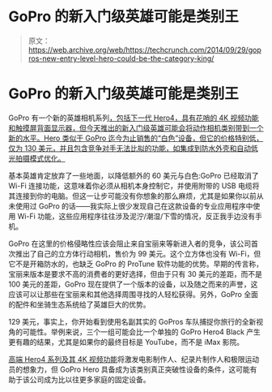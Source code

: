 # GoPro 的新入门级英雄可能是类别王 

> 原文：<https://web.archive.org/web/https://techcrunch.com/2014/09/29/gopros-new-entry-level-hero-could-be-the-category-king/>

# GoPro 的新入门级英雄可能是类别王

GoPro 有一个新的英雄相机系列[，包括下一代 Hero4，具有花哨的 4K 视频功能和触摸屏背面显示器，但今天推出的新入门级英雄可能会将动作相机类别带到一个新的水平。Hero 类似于 GoPro 迄今为止销售的“白色”设备，但它的价格特别低，仅为 130 美元，并且包含竞争对手无法比拟的功能，如集成到防水外壳和自动低光拍摄模式优化。](https://web.archive.org/web/20230210051653/https://techcrunch.com/2014/09/29/the-newest-gopro-models-are-more-approachable-than-ever/)

基本英雄肯定放弃了一些地面，以降低额外的 60 美元与白色:GoPro 已经取消了 Wi-Fi 连接功能，这意味着你必须从相机本身控制它，并使用附带的 USB 电缆将其连接到你的电脑。但这一让步可能没有你想象的那么麻烦，尤其是如果你以前从未使用过 GoPro 的话——我实际上很少发现自己在这款设备的专业应用程序中使用 Wi-Fi 功能，这些应用程序往往涉及泥泞/潮湿/下雪的情况，反正我手边没有手机。

GoPro 在这里的价格侵略性应该会阻止来自宝丽来等新进入者的竞争，该公司首次推出了自己的立方体行动相机，售价为 99 美元。这个立方体也没有 Wi-Fi，但它不是开箱防水的，也缺乏 GoPro 的 ProTune 软件功能的优势。早期的传言称，宝丽来版本是要求不高的消费者的更好选择，但由于只有 30 美元的差距，而不是 100 美元的差距，GoPro 现在提供了一个版本的设备，以及随之而来的声誉，这应该可以让那些在宝丽来和其他选择周围寻找的人轻松获得。另外，GoPro 全面的配件和坐骑生态系统给了英雄巨大的优势。

129 美元，事实上，你开始看到使用名副其实的 GoPros 车队捕捉你旅行的全新视角的可能性。举例来说，三个一组可能会比一个单独的 GoPro Hero4 Black 产生更有趣的结果，尤其是如果你的最终目标是 YouTube，而不是 iMax 影院。

[高端 Hero4 系列及其 4K 视频功能](https://web.archive.org/web/20230210051653/https://www.youtube.com/watch?v=wTcNtgA6gHs)将激发电影制作人、纪录片制作人和极限运动员的想象力，但 GoPro Hero 具备成为该类别真正突破性设备的条件，这可能有助于该公司成为比以往更多家庭的固定设备。